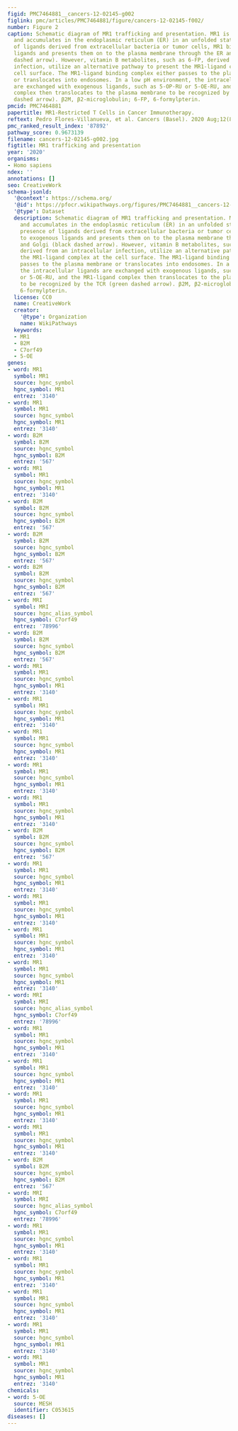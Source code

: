 ```yaml
---
figid: PMC7464881__cancers-12-02145-g002
figlink: pmc/articles/PMC7464881/figure/cancers-12-02145-f002/
number: Figure 2
caption: Schematic diagram of MR1 trafficking and presentation. MR1 is synthesized
  and accumulates in the endoplasmic reticulum (ER) in an unfolded state. In the presence
  of ligands derived from extracellular bacteria or tumor cells, MR1 binds to exogenous
  ligands and presents them on to the plasma membrane through the ER and Golgi (black
  dashed arrow). However, vitamin B metabolites, such as 6-FP, derived from an intracellular
  infection, utilize an alternative pathway to present the MR1-ligand complex at the
  cell surface. The MR1-ligand binding complex either passes to the plasma membrane
  or translocates into endosomes. In a low pH environment, the intracellular ligands
  are exchanged with exogenous ligands, such as 5-OP-RU or 5-OE-RU, and the MR1-ligand
  complex then translocates to the plasma membrane to be recognized by the TCR (green
  dashed arrow). β2M, β2-microglobulin; 6-FP, 6-formylpterin.
pmcid: PMC7464881
papertitle: MR1-Restricted T Cells in Cancer Immunotherapy.
reftext: Pedro Flores-Villanueva, et al. Cancers (Basel). 2020 Aug;12(8):2145.
pmc_ranked_result_index: '87892'
pathway_score: 0.9673139
filename: cancers-12-02145-g002.jpg
figtitle: MR1 trafficking and presentation
year: '2020'
organisms:
- Homo sapiens
ndex: ''
annotations: []
seo: CreativeWork
schema-jsonld:
  '@context': https://schema.org/
  '@id': https://pfocr.wikipathways.org/figures/PMC7464881__cancers-12-02145-g002.html
  '@type': Dataset
  description: Schematic diagram of MR1 trafficking and presentation. MR1 is synthesized
    and accumulates in the endoplasmic reticulum (ER) in an unfolded state. In the
    presence of ligands derived from extracellular bacteria or tumor cells, MR1 binds
    to exogenous ligands and presents them on to the plasma membrane through the ER
    and Golgi (black dashed arrow). However, vitamin B metabolites, such as 6-FP,
    derived from an intracellular infection, utilize an alternative pathway to present
    the MR1-ligand complex at the cell surface. The MR1-ligand binding complex either
    passes to the plasma membrane or translocates into endosomes. In a low pH environment,
    the intracellular ligands are exchanged with exogenous ligands, such as 5-OP-RU
    or 5-OE-RU, and the MR1-ligand complex then translocates to the plasma membrane
    to be recognized by the TCR (green dashed arrow). β2M, β2-microglobulin; 6-FP,
    6-formylpterin.
  license: CC0
  name: CreativeWork
  creator:
    '@type': Organization
    name: WikiPathways
  keywords:
  - MR1
  - B2M
  - C7orf49
  - 5-OE
genes:
- word: MR1
  symbol: MR1
  source: hgnc_symbol
  hgnc_symbol: MR1
  entrez: '3140'
- word: MR1
  symbol: MR1
  source: hgnc_symbol
  hgnc_symbol: MR1
  entrez: '3140'
- word: B2M
  symbol: B2M
  source: hgnc_symbol
  hgnc_symbol: B2M
  entrez: '567'
- word: MR1
  symbol: MR1
  source: hgnc_symbol
  hgnc_symbol: MR1
  entrez: '3140'
- word: B2M
  symbol: B2M
  source: hgnc_symbol
  hgnc_symbol: B2M
  entrez: '567'
- word: B2M
  symbol: B2M
  source: hgnc_symbol
  hgnc_symbol: B2M
  entrez: '567'
- word: B2M
  symbol: B2M
  source: hgnc_symbol
  hgnc_symbol: B2M
  entrez: '567'
- word: MRI
  symbol: MRI
  source: hgnc_alias_symbol
  hgnc_symbol: C7orf49
  entrez: '78996'
- word: B2M
  symbol: B2M
  source: hgnc_symbol
  hgnc_symbol: B2M
  entrez: '567'
- word: MR1
  symbol: MR1
  source: hgnc_symbol
  hgnc_symbol: MR1
  entrez: '3140'
- word: MR1
  symbol: MR1
  source: hgnc_symbol
  hgnc_symbol: MR1
  entrez: '3140'
- word: MR1
  symbol: MR1
  source: hgnc_symbol
  hgnc_symbol: MR1
  entrez: '3140'
- word: MR1
  symbol: MR1
  source: hgnc_symbol
  hgnc_symbol: MR1
  entrez: '3140'
- word: MR1
  symbol: MR1
  source: hgnc_symbol
  hgnc_symbol: MR1
  entrez: '3140'
- word: B2M
  symbol: B2M
  source: hgnc_symbol
  hgnc_symbol: B2M
  entrez: '567'
- word: MR1
  symbol: MR1
  source: hgnc_symbol
  hgnc_symbol: MR1
  entrez: '3140'
- word: MR1
  symbol: MR1
  source: hgnc_symbol
  hgnc_symbol: MR1
  entrez: '3140'
- word: MR1
  symbol: MR1
  source: hgnc_symbol
  hgnc_symbol: MR1
  entrez: '3140'
- word: MR1
  symbol: MR1
  source: hgnc_symbol
  hgnc_symbol: MR1
  entrez: '3140'
- word: MRI
  symbol: MRI
  source: hgnc_alias_symbol
  hgnc_symbol: C7orf49
  entrez: '78996'
- word: MR1
  symbol: MR1
  source: hgnc_symbol
  hgnc_symbol: MR1
  entrez: '3140'
- word: MR1
  symbol: MR1
  source: hgnc_symbol
  hgnc_symbol: MR1
  entrez: '3140'
- word: MR1
  symbol: MR1
  source: hgnc_symbol
  hgnc_symbol: MR1
  entrez: '3140'
- word: MR1
  symbol: MR1
  source: hgnc_symbol
  hgnc_symbol: MR1
  entrez: '3140'
- word: B2M
  symbol: B2M
  source: hgnc_symbol
  hgnc_symbol: B2M
  entrez: '567'
- word: MRI
  symbol: MRI
  source: hgnc_alias_symbol
  hgnc_symbol: C7orf49
  entrez: '78996'
- word: MR1
  symbol: MR1
  source: hgnc_symbol
  hgnc_symbol: MR1
  entrez: '3140'
- word: MR1
  symbol: MR1
  source: hgnc_symbol
  hgnc_symbol: MR1
  entrez: '3140'
- word: MR1
  symbol: MR1
  source: hgnc_symbol
  hgnc_symbol: MR1
  entrez: '3140'
- word: MR1
  symbol: MR1
  source: hgnc_symbol
  hgnc_symbol: MR1
  entrez: '3140'
- word: MR1
  symbol: MR1
  source: hgnc_symbol
  hgnc_symbol: MR1
  entrez: '3140'
chemicals:
- word: 5-OE
  source: MESH
  identifier: C053615
diseases: []
---
```

